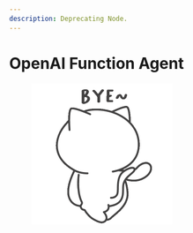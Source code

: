 ```yaml
---
description: Deprecating Node.
---
```


# OpenAI Function Agent

<figure><img src="../../../../.gitbook/assets/giphy.gif" alt="" width="256"><figcaption></figcaption></figure>
